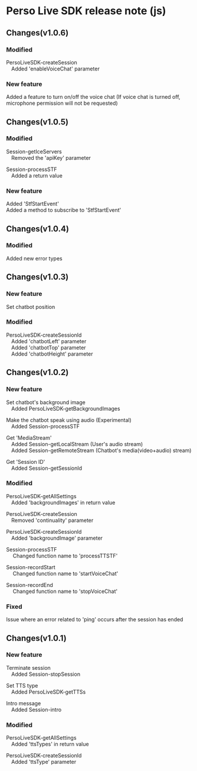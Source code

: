 # Perso Live SDK release note (js)

## Changes(v1.0.6)
### Modified
PersoLiveSDK-createSession  
&emsp;Added 'enableVoiceChat' parameter  

### New feature
Added a feature to turn on/off the voice chat (If voice chat is turned off, microphone permission will not be requested)  

## Changes(v1.0.5)
### Modified
Session-getIceServers  
&emsp;Removed the 'apiKey' parameter  

Session-processSTF  
&emsp;Added a return value  

### New feature
Added 'StfStartEvent'  
Added a method to subscribe to 'StfStartEvent'  

## Changes(v1.0.4)
### Modified
Added new error types  

## Changes(v1.0.3)
### New feature
Set chatbot position  

### Modified
PersoLiveSDK-createSessionId  
&emsp;Added 'chatbotLeft' parameter  
&emsp;Added 'chatbotTop' parameter  
&emsp;Added 'chatbotHeight' parameter  

## Changes(v1.0.2)
### New feature
Set chatbot's background image  
&emsp;Added PersoLiveSDK-getBackgroundImages  

Make the chatbot speak using audio (Experimental)  
&emsp;Added Session-processSTF  

Get 'MediaStream'  
&emsp;Added Session-getLocalStream (User's audio stream)  
&emsp;Added Session-getRemoteStream (Chatbot's media(video+audio) stream)  

Get 'Session ID'  
&emsp;Added Session-getSessionId  

### Modified
PersoLiveSDK-getAllSettings  
&emsp;Added 'backgroundImages' in return value  

PersoLiveSDK-createSession  
&emsp;Removed 'continuality' parameter  

PersoLiveSDK-createSessionId  
&emsp;Added 'backgroundImage' parameter  

Session-processSTF  
&emsp; Changed function name to 'processTTSTF'  

Session-recordStart  
&emsp; Changed function name to 'startVoiceChat'  

Session-recordEnd  
&emsp; Changed function name to 'stopVoiceChat'  

### Fixed
Issue where an error related to 'ping' occurs after the session has ended  

## Changes(v1.0.1)
### New feature
Terminate session  
&emsp;Added Session-stopSession  

Set TTS type  
&emsp;Added PersoLiveSDK-getTTSs  

Intro message  
&emsp;Added Session-intro  

### Modified
PersoLiveSDK-getAllSettings  
&emsp;Added 'ttsTypes' in return value  

PersoLiveSDK-createSessionId  
&emsp;Added 'ttsType' parameter  